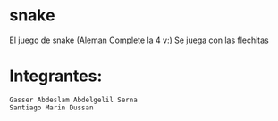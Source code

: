 # snake

El juego de snake (Aleman Complete la 4 v:)
Se juega con las flechitas

# Integrantes:
```
Gasser Abdeslam Abdelgelil Serna
Santiago Marin Dussan
```
